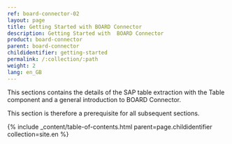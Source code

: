 ```yaml
---
ref: board-connector-02
layout: page
title: Getting Started with BOARD Connector
description: Getting Started with  BOARD Connector
product: board-connector
parent: board-connector
childidentifier: getting-started
permalink: /:collection/:path
weight: 2
lang: en_GB
---
```


This sections contains the details of the SAP table extraction with the Table component and a general introduction to BOARD Connector.

This section is therefore a prerequisite for all subsequent sections.

{% include _content/table-of-contents.html parent=page.childidentifier collection=site.en %}
